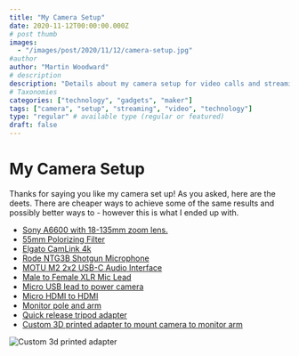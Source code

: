 ```yaml
---
title: "My Camera Setup"
date: 2020-11-12T00:00:00.000Z
# post thumb
images:
  - "/images/post/2020/11/12/camera-setup.jpg"
#author
author: "Martin Woodward"
# description
description: "Details about my camera setup for video calls and streaming"
# Taxonomies
categories: ["technology", "gadgets", "maker"]
tags: ["camera", "setup", "streaming", "video", "technology"]
type: "regular" # available type (regular or featured)
draft: false
---
```


# My Camera Setup

Thanks for saying you like my camera set up!  As you asked, here are the deets. There are cheaper ways to achieve
some of the same results and possibly better ways to - however this is what I ended up with.

- [Sony A6600 with 18-135mm zoom lens.](https://amzn.to/3y3BtOS)
- [55mm Polorizing Filter](https://amzn.to/33uZncu)
- [Elgato CamLink 4k](https://amzn.to/3djS355)
- [Rode NTG3B Shotgun Microphone](https://amzn.to/2UMy6O9)
- [MOTU M2 2x2 USB-C Audio Interface](https://amzn.to/3hcAipz)
- [Male to Female XLR Mic Lead](https://amzn.to/2U4gjBE)
- [Micro USB lead to power camera](https://amzn.to/3juCxaq)
- [Micro HDMI to HDMI](https://amzn.to/3jjuldj)
- [Monitor pole and arm](https://amzn.to/3y3DuKW)
- [Quick release tripod adapter](https://amzn.to/3jn6U2P)
- [Custom 3D printed adapter to mount camera to monitor arm](https://gist.github.com/martinwoodward/5053100e9329a6d5c963cbcad6e5acd0)

![Custom 3d printed adapter](https://user-images.githubusercontent.com/856858/134687624-ee3777ce-257f-4e13-8d1b-16772432214e.png)